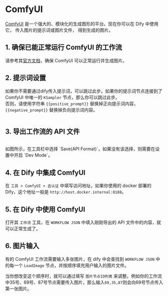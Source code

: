 # ComfyUI
[ComfyUI](https://www.comfy.org/) 是一个强大的、模块化的生成图形的平台。现在你可以在 Dify 中使用它， 传入图片的提示词或图片文件， 得到生成的图片。

## 1. 确保已能正常运行 ComfyUI 的工作流
请参考其[官方文档](https://docs.comfy.org/get_started/gettingstarted)，确保 ComfyUI 可以正常运行并生成图片。

## 2. 提示词设置
如果你不需要通过dify传入提示词，可以跳过此步。如果你的提示词节点连接到了 ComfyUI 中唯一的 `KSampler` 节点，那么你可以跳过此步。  
否则，请使用字符串 `{{positive_prompt}}` 替换掉正向提示词内容，`{{negative_prompt}}` 替换掉负向提示词内容。
<figure><img src="https://assets-docs.dify.ai/img/zh_CN/tool-configuration/2ae273f9a6edbc583b3176340f8ae416.webp" alt=""><figcaption></figcaption></figure>

## 3. 导出工作流的 API 文件
<figure><img src="https://assets-docs.dify.ai/img/zh_CN/tool-configuration/d9208896a45c4fedd6b4390cf647f512.webp" alt=""><figcaption></figcaption></figure>
如图所示，在工具栏中选择 `Save(API Format)`，如果没有该选择，则需要在设置中开启 `Dev Mode`。

## 4. 在 Dify 中集成 ComfyUI  
在 `工具 > ComfyUI > 去认证` 中填写访问地址，如果你使用的 docker 部署的 Dify，这个地址一般是 `http://host.docker.internal:8188`。

## 5. 在 Dify 中使用 ComfyUI
打开其 `工作流` 工具，在 `WORKFLOW JSON` 中填入刚刚导出的 API 文件中的内容，就可以正常生成了。

## 6. 图片输入
有的 ComfyUI 工作流需要输入多张图片，在 dify 中会查找到 `WORKFLOW JSON` 中的每一个 `LoadImage` 节点，并按顺序填充用户输入的图片文件。

当你想改变这个顺序时，就可以通过填写 `图片节点ID列表` 来调整。例如你的工作流中35号、69号、87号节点需要传入图片，那么输入`69,35,87`则会向69号节点传入第一张图片。
